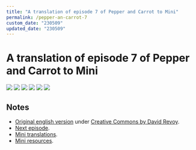 ```yaml
---
title: "A translation of episode 7 of Pepper and Carrot to Mini"
permalink: /pepper-an-carrot-7
custom_date: "230509"
updated_date: "230509"
---
```


# A translation of episode 7 of Pepper and Carrot to Mini

![](/assets/images/pepper_carrot_07_00.png)
![](/assets/images/pepper_carrot_07_01.png)
![](/assets/images/pepper_carrot_07_02.png)
![](/assets/images/pepper_carrot_07_03.png)
![](/assets/images/pepper_carrot_07_04.png)
![](/assets/images/pepper_carrot_07_05.png)

## Notes

- [Original english version](https://www.peppercarrot.com/en/webcomic/ep07_The-Wish.html) under [Creative Commons by David Revoy](https://creativecommons.org/licenses/by/4.0/).
- [Next episode](/pepper-an-carrot-8).
- [Mini translations](/mini-translations).
- [Mini resources](/mini-resources).
